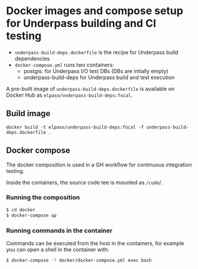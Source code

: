 # Docker images and compose setup for Underpass building and CI testing

+ `underpass-build-deps.dockerfile` is the recipe for Underpass build dependencies
+ `docker-compose.yml` runs two containers:
  + postgis: for Underpass I/O test DBs (DBs are intially empty)
  + underpass-build-deps for Underpass build and test execution

A pre-built image of `underpass-build-deps.dockerfile` is available on Docker Hub as `elpaso/underpass-build-deps:focal`.

## Build image

`docker build -t elpaso/underpass-build-deps:focal -f underpass-build-deps.dockerfile .`

## Docker compose

The docker composition is used in a GH workflow for continuous integration testing.

Inside the containers, the source code tee is mounted as `/code`/.

### Running the composition

```bash
$ cd docker
$ docker-compose up
```

### Running commands in the container

Commands can be executed from the host in the containers, for example you can open a shell in the container with:

```bash
$ docker-compose -f docker/docker-compose.yml exec bash
```
